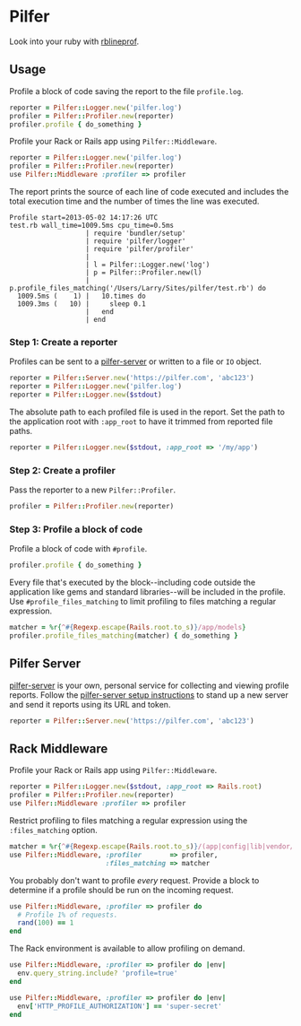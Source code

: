 # Pilfer

Look into your ruby with [rblineprof](https://github.com/tmm1/rblineprof/).

## Usage

Profile a block of code saving the report to the file `profile.log`.

```ruby
reporter = Pilfer::Logger.new('pilfer.log')
profiler = Pilfer::Profiler.new(reporter)
profiler.profile { do_something }
```

Profile your Rack or Rails app using `Pilfer::Middleware`.

```ruby
reporter = Pilfer::Logger.new('pilfer.log')
profiler = Pilfer::Profiler.new(reporter)
use Pilfer::Middleware :profiler => profiler
```

The report prints the source of each line of code executed and includes the
total execution time and the number of times the line was executed.

```
Profile start=2013-05-02 14:17:26 UTC
test.rb wall_time=1009.5ms cpu_time=0.5ms
                   | require 'bundler/setup'
                   | require 'pilfer/logger'
                   | require 'pilfer/profiler'
                   |
                   | l = Pilfer::Logger.new('log')
                   | p = Pilfer::Profiler.new(l)
                   | p.profile_files_matching('/Users/Larry/Sites/pilfer/test.rb') do
  1009.5ms (    1) |   10.times do
  1009.3ms (   10) |     sleep 0.1
                   |   end
                   | end
```

### Step 1: Create a reporter

Profiles can be sent to a [pilfer-server][] or written to a file or `IO`
object.

```ruby
reporter = Pilfer::Server.new('https://pilfer.com', 'abc123')
reporter = Pilfer::Logger.new('pilfer.log')
reporter = Pilfer::Logger.new($stdout)
```

The absolute path to each profiled file is used in the report. Set the path to
the application root with `:app_root` to have it trimmed from reported file
paths.

```ruby
reporter = Pilfer::Logger.new($stdout, :app_root => '/my/app')
```

### Step 2: Create a profiler

Pass the reporter to a new `Pilfer::Profiler`.

```ruby
profiler = Pilfer::Profiler.new(reporter)
```

### Step 3: Profile a block of code

Profile a block of code with `#profile`.

```ruby
profiler.profile { do_something }
```

Every file that's executed by the block--including code outside the
application like gems and standard libraries--will be included in the profile.
Use `#profile_files_matching` to limit profiling to files matching a regular
expression.

```ruby
matcher = %r{^#{Regexp.escape(Rails.root.to_s)}/app/models}
profiler.profile_files_matching(matcher) { do_something }
```

## Pilfer Server

[pilfer-server][] is your own, personal service for collecting and viewing
profile reports. Follow the [pilfer-server setup instructions][pilfer-server]
to stand up a new server and send it reports using its URL and token.

```ruby
reporter = Pilfer::Server.new('https://pilfer.com', 'abc123')
```

## Rack Middleware

Profile your Rack or Rails app using `Pilfer::Middleware`.

```ruby
reporter = Pilfer::Logger.new($stdout, :app_root => Rails.root)
profiler = Pilfer::Profiler.new(reporter)
use Pilfer::Middleware :profiler => profiler
```

Restrict profiling to files matching a regular expression using the
`:files_matching` option.

```ruby
matcher = %r{^#{Regexp.escape(Rails.root.to_s)}/(app|config|lib|vendor/plugin)}
use Pilfer::Middleware, :profiler       => profiler,
                        :files_matching => matcher
```

You probably don't want to profile _every_ request. Provide a block to
determine if a profile should be run on the incoming request.

```ruby
use Pilfer::Middleware, :profiler => profiler do
  # Profile 1% of requests.
  rand(100) == 1
end
```

The Rack environment is available to allow profiling on demand.

```ruby
use Pilfer::Middleware, :profiler => profiler do |env|
  env.query_string.include? 'profile=true'
end

use Pilfer::Middleware, :profiler => profiler do |env|
  env['HTTP_PROFILE_AUTHORIZATION'] == 'super-secret'
end
```


[pilfer-server]: https://github.com/eric/pilfer-server

